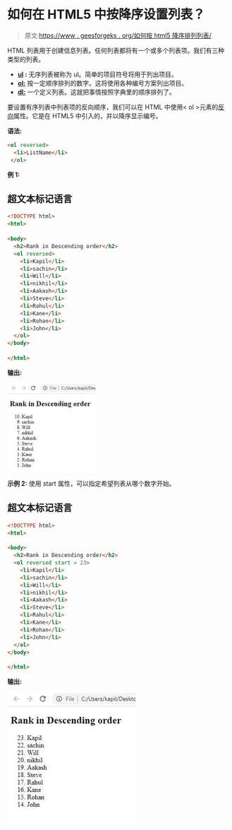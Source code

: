 # 如何在 HTML5 中按降序设置列表？

> 原文:[https://www . geesforgeks . org/如何按 html5 降序排列列表/](https://www.geeksforgeeks.org/how-to-set-list-in-descending-order-in-html5/)

HTML 列表用于创建信息列表。任何列表都将有一个或多个列表项。我们有三种类型的列表。

*   **[ul](https://www.geeksforgeeks.org/html-ul-tag/) :** 无序列表被称为 ul。简单的项目符号将用于列出项目。
*   **[ol:](https://www.geeksforgeeks.org/html-ol-tag/)** 按一定顺序排列的数字。这将使用各种编号方案列出项目。
*   **[dl:](https://www.geeksforgeeks.org/html-dl-tag/)** 一个定义列表。这就把事情按照字典里的顺序排列了。

要设置有序列表中列表项的反向顺序，我们可以在 HTML 中使用< ol >元素的[反向](https://www.geeksforgeeks.org/html-reversed-attribute/)属性。它是在 HTML5 中引入的，并以降序显示编号。

**语法:**

```html
<ol reversed>
  <li>ListName</li>
 </ol>
```

**例 1:**

## 超文本标记语言

```html
<!DOCTYPE html>
<html>

<body>
  <h2>Rank in Descending order</h2>
  <ol reversed>
    <li>Kapil</li>
    <li>sachin</li>
    <li>Will</li>
    <li>nikhil</li>
    <li>Aakash</li>
    <li>Steve</li>
    <li>Rahul</li>
    <li>Kane</li>
    <li>Rohan</li>
    <li>John</li>
  </ol>
</body>

</html>
```

**输出:**

![](img/2a9b1b2339bcd0092e94bca67fffef96.png)

**示例 2:** 使用 start 属性，可以指定希望列表从哪个数字开始。

## 超文本标记语言

```html
<!DOCTYPE html>
<html>

<body>
  <h2>Rank in Descending order</h2>
  <ol reversed start = 23>
    <li>Kapil</li>
    <li>sachin</li>
    <li>Will</li>
    <li>nikhil</li>
    <li>Aakash</li>
    <li>Steve</li>
    <li>Rahul</li>
    <li>Kane</li>
    <li>Rohan</li>
    <li>John</li>
  </ol>
</body>

</html>
```

**输出:**

![](img/9ae2318bdc7f23c5346d42021917438b.png)